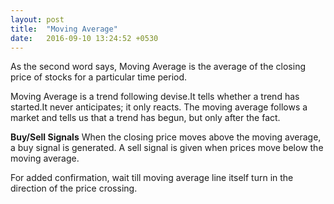 ```yaml
---
layout: post
title:  "Moving Average"
date:   2016-09-10 13:24:52 +0530
---
```



As the second word says, Moving Average is the average of the closing price of stocks for a particular time period.

Moving Average is a trend following devise.It tells whether a trend has started.It never anticipates; it only reacts. The moving average follows a market and tells us that a trend has begun, but only after the fact.

**Buy/Sell Signals**
When the closing price moves above the moving average, a buy signal is generated. A sell signal is given when prices move below the moving average.

For added confirmation, wait till moving average line itself turn in the direction of the price crossing.
